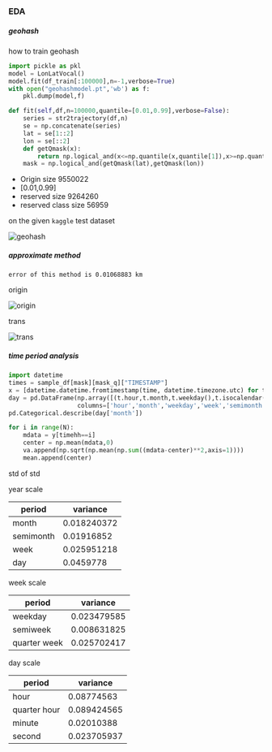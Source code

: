 ###  EDA

##### geohash

how to train geohash

```python
import pickle as pkl
model = LonLatVocal()
model.fit(df_train[:100000],n=-1,verbose=True)
with open("geohashmodel.pt",'wb') as f:
    pkl.dump(model,f)
```

```python
def fit(self,df,n=100000,quantile=[0.01,0.99],verbose=False):
    series = str2trajectory(df,n)
    se = np.concatenate(series)
    lat = se[1::2]
    lon = se[::2]
    def getQmask(x):
        return np.logical_and(x<=np.quantile(x,quantile[1]),x>=np.quantile(x,quantile[0]))
    mask = np.logical_and(getQmask(lat),getQmask(lon))
```

- Origin size 9550022
- [0.01,0.99] 
- reserved size 9264260 
- reserved class size 56959

on the given `kaggle` test dataset

![geohash](https://github.com/COMoER/Trajectory-is-the-Description-of-Arrival/img/geohash.png)

##### approximate method

```
error of this method is 0.01068883 km
```

origin

![origin](https://github.com/COMoER/Trajectory-is-the-Description-of-Arrival/img/origin.png)

trans

![trans](https://github.com/COMoER/Trajectory-is-the-Description-of-Arrival/img/trans.png)

##### time period analysis

```python
import datetime
times = sample_df[mask][mask_q]["TIMESTAMP"]
x = [datetime.datetime.fromtimestamp(time, datetime.timezone.utc) for time in times]
day = pd.DataFrame(np.array([(t.hour,t.month,t.weekday(),t.isocalendar()[1],(t.isocalendar()[1]-1)%26,(t.minute//15+t.hour*4),t.minute,t.second,(t.weekday())//2,(t.weekday()//4),int(t.strftime("%j"))-1)for t in x],dtype=int),
                   columns=['hour','month','weekday','week','semimonth','qh','minute','second','qw','sw','day'],dtype='object')
pd.Categorical.describe(day['month'])
```

```python
for i in range(N):
    mdata = y[timehh==i]
    center = np.mean(mdata,0)
    va.append(np.sqrt(np.mean(np.sum((mdata-center)**2,axis=1))))
    mean.append(center)
```

std of std

year scale

| period    | variance    |
| --------- | ----------- |
| month     | 0.018240372 |
| semimonth | 0.01916852  |
| week      | 0.025951218 |
| day       | 0.0459778   |

week scale

| period       | variance    |
| ------------ | ----------- |
| weekday      | 0.023479585 |
| semiweek     | 0.008631825 |
| quarter week | 0.025702417 |

day scale

| period       | variance    |
| ------------ | ----------- |
| hour         | 0.08774563  |
| quarter hour | 0.089424565 |
| minute       | 0.02010388  |
| second       | 0.023705937 |